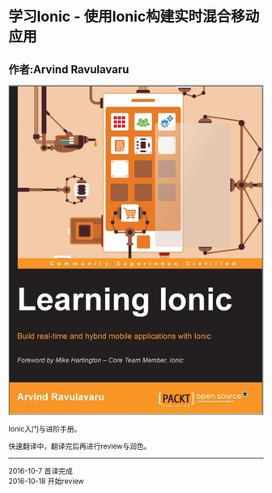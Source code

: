 # 学习Ionic - 使用Ionic构建实时混合移动应用

## 作者:Arvind Ravulavaru

![Cover](imgs/cover.png "cover")

Ionic入门与进阶手册。

快速翻译中，翻译完后再进行review与润色。

-----------------------------------------
2016-10-7       首译完成  
2016-10-18      开始review  